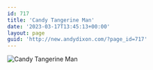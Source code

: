 ```yaml
---
id: 717
title: 'Candy Tangerine Man'
date: '2023-03-17T13:45:13+00:00'
layout: page
guid: 'http://new.andydixon.com/?page_id=717'
---
```


![Candy Tangerine Man](https://i0.wp.com/assets.g8x2.ldn.idrivee2-23.com/posters/Candy%20Tangerine%20Man%2001.jpg?w=1200&ssl=1 "Candy Tangerine Man")